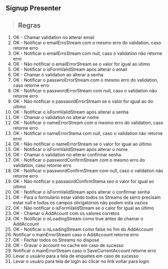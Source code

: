 ## Signup Presenter

> ## Regras
1. OK - Chamar validation no alterar email
2. OK - Notificar o emailErroStream com o mesmo erro do validation, caso retorne erro
3. OK - Notificar o emailErroStream com null, caso o validation não retorne erro
4. OK - Não notificar o emailErrorStream se o valor for igual ao útimo
5. OK - Notificar o isFormValidStream após alterar o email
6. OK - Chamar o validation ao alterar a senha
7. OK - Notificar o passwroErrorStream com o mesmo erro do validation, caso retorne erro
8. OK - Notificar o passwordErrorStream com null, caso o validation não retorne erro
9. OK - Não notificar o passwordErrorStream se o valor for igual ao do último
10. OK - Notificar o isFormValidStream após alterar a senha
11. OK - Chamar o validation no alterar nome
12. OK - Notificar o nameErrorStream com o mesmo erro do validation, caso retorne erro
13. OK - Notificar o nameErrorStema com null, caso o validation não retorne erro
14. OK - Não notificar o nameErrorStream se o valor for igual ao último
15. OK - Notificar o isFormValidStream após alterar o nome
16. OK - Chamar o validation no alterar confirmar senha
17. OK - Notificar o passwordConfirmStream com o mesmo erro do validation, caso retorne erro
18. OK - Notificar o passwordConfirmStream com null, caso o validation não retorne erro
19. OK - Não notificar o passwordConfirmStema seo o valor for igual ao último
20. OK - Notificar o isFormValidStream após alterar o confirmar senha
21. OK - Para o formulário estar válido todos os Streams de serro precisam estar null e todos os campos obrigatórios não podem esta vazios
22. OK - Não notificar o isFormValidStream se o calor for igual ao último
23. OK - Chamar o AddAcount com os valores corretos
24. OK - Notificar o isLoadingStream como true antes de chamar o AddAccount
25. OK - Notificar o isLoadingStream como false no fim do AddAccount
26. Notificar o mainErrorStream caso o AddAccount retorne erro
27. OK - Fechar todos os Streams no dispose
28. OK - Gravar o account no cache em caso de sucesso 
29. Notificar o mainErrorStream caso o SaveCurrentAccount retorne erro
30. Levar o usuário para a tela de enquetes em caso de sucesso
31. Levar o usuáro para tela de login ao clicar no link voltar para login